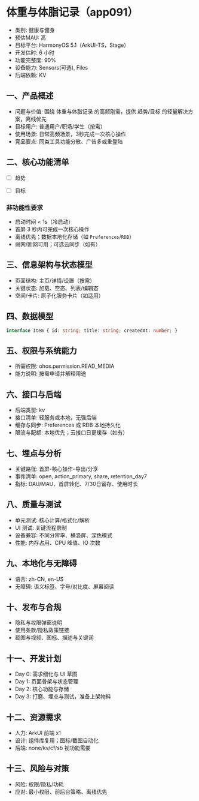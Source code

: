 # 体重与体脂记录（app091）

- 类别: 健康与健身
- 预估MAU: 高
- 目标平台: HarmonyOS 5.1（ArkUI-TS，Stage）
- 开发估时: 6 小时
- 功能完整度: 90%
- 设备能力: Sensors(可选), Files
- 后端依赖: KV

## 一、产品概述
- 问题与价值: 围绕 体重与体脂记录 的高频刚需，提供 趋势/目标 的轻量解决方案，离线优先
- 目标用户: 普通用户/职场/学生（按需）
- 使用场景: 日常高频场景，3秒完成一次核心操作
- 竞品要点: 同类工具功能分散、广告多或重登陆

## 二、核心功能清单
- [ ] 趋势
- [ ] 目标


### 非功能性要求
- 启动时间 < 1s（冷启动）
- 首屏 3 秒内可完成一次核心操作
- 离线优先；数据本地化存储（如 `Preferences`/`RDB`）
- 弱网/断网可用；可选云同步（如有）

## 三、信息架构与状态模型
- 页面结构: 主页/详情/设置（按需）
- 关键状态: 加载、空态、列表/编辑态
- 空间/卡片: 原子化服务卡片（如适用）

## 四、数据模型
```ts
interface Item { id: string; title: string; createdAt: number; }
```

## 五、权限与系统能力
- 所需权限: ohos.permission.READ_MEDIA
- 能力说明: 按需申请并解释用途

## 六、接口与后端
- 后端类型: kv
- 接口清单: 轻服务或本地，无强后端
- 缓存与同步: Preferences 或 RDB 本地持久化
- 限流与配额: 本地优先；云接口日更缓存（如有）

## 七、埋点与分析
- 关键路径: 首屏-核心操作-导出/分享
- 事件清单: open, action_primary, share, retention_day7
- 指标: DAU/MAU、首屏转化、7/30日留存、使用时长

## 八、质量与测试
- 单元测试: 核心计算/格式化/解析
- UI 测试: 关键流程录制
- 设备兼容: 不同分辨率、横竖屏、深色模式
- 性能: 内存占用、CPU 峰值、IO 次数

## 九、本地化与无障碍
- 语言: zh-CN, en-US
- 无障碍: 语义标签、字号/对比度、屏幕阅读

## 十、发布与合规
- 隐私与权限弹窗说明
- 使用条款/隐私政策链接
- 截图与视频、图标、描述与关键词

## 十一、开发计划
- Day 0: 需求细化与 UI 草图
- Day 1: 页面骨架与状态管理
- Day 2: 核心功能与存储
- Day 3: 打磨、埋点与测试，准备上架物料

## 十二、资源需求
- 人力: ArkUI 前端 x1
- 设计: 组件库复用；图标/截图自动化
- 后端: none/kv/cf/sb 视功能需要

## 十三、风险与对策
- 风险: 权限/隐私/功耗
- 应对: 最小权限、前后台策略、离线优先